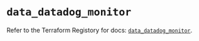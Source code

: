 # `data_datadog_monitor`

Refer to the Terraform Registory for docs: [`data_datadog_monitor`](https://registry.terraform.io/providers/datadog/datadog/3.29.0/docs/data-sources/monitor).
